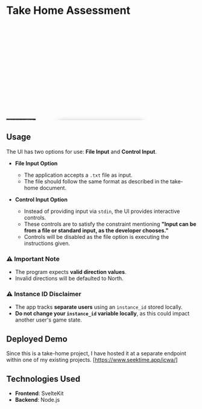 # Take Home Assessment

![](demo.gif)

## Usage

The UI has two options for use: **File Input** and **Control Input**.

- **File Input Option**  
  - The application accepts a `.txt` file as input.  
  - The file should follow the same format as described in the take-home document.  

- **Control Input Option**  
  - Instead of providing input via `stdin`, the UI provides interactive controls.  
  - These controls are to satisfy the constraint mentioning **"Input can be from a file or standard input, as the developer chooses."**
  - Controls will be disabled as the file option is executing the instructions given.  

### ⚠️ Important Note  
- The program expects **valid direction values**.  
- Invalid directions will be defaulted to North.

### ⚠️ Instance ID Disclaimer  
- The app tracks **separate users** using an `instance_id` stored locally.  
- **Do not change your `instance_id` variable locally**, as this could impact another user's game state. 

## Deployed Demo

Since this is a take-home project, I have hosted it at a separate endpoint within one of my existing projects. [https://www.seektime.app/icwa/]

## Technologies Used
- **Frontend**: SvelteKit
- **Backend**: Node.js
